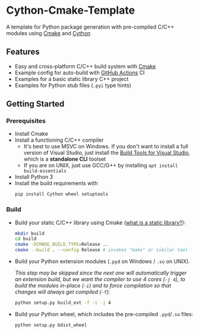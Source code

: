 # Cython-Cmake-Template

A template for Python package generation with pre-compiled C/C++ modules using
[Cmake](https://cmake.org/cmake/help/latest/) and [Cython](https://cython.readthedocs.io/en/latest/index.html)

## Features

- Easy and cross-platform C/C++ build system with [Cmake](https://cmake.org/cmake/help/latest/)
- Example config for auto-build with [GitHub Actions](https://docs.github.com/en/actions/reference/workflow-syntax-for-github-actions#jobsjob_idstrategy) CI
- Examples for a basic static library C++ project
- Examples for Python stub files (`.pyi` type hints)

## Getting Started

### Prerequisites

- Install Cmake
- Install a functioning C/C++ compiler
    - It's best to use MSVC on Windows. If you don't want to install a full version of Visual Studio, just install
      the [Build Tools for Visual Studio](https://visualstudio.microsoft.com/downloads/#build-tools-for-visual-studio-2019), which is a **standalone CLI** toolset
    - If you are on UNIX, just use GCC/G++ by installing `apt install build-essentials`
- Install Python 3
- Install the build requirements with
  ```bash
  pip install Cython wheel setuptools
  ```

### Build

- Build your static C/C++ library using Cmake ([what is a static library?](https://www.geeksforgeeks.org/difference-between-static-and-shared-libraries/)):
  ```bash
  mkdir build
  cd build
  cmake -DCMAKE_BUILD_TYPE=Release ..
  cmake --build . --config Release # invokes "make" or similar tool
  ```

- Build your Python extension modules (`.pyd` on Windows / `.so` on UNIX).

  *This step may be skipped since the next one will automatically trigger an extension build, but we want the compiler to use 4 cores (`-j 4`), to build the modules in-place (`-i`)
  and to force compilation so that changes will always get compiled (`-f`):*
  ```bash
  python setup.py build_ext -f -i -j 4
  ```

- Build your Python wheel, which includes the pre-compiled `.pyd`/`.so` files:
  ```bash
  python setup.py bdist_wheel
  ```
